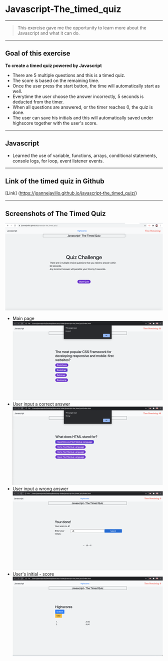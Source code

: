 # Javascript-The_timed_quiz

---
> This exercise gave me the opportunity to learn more about the Javascript and what it can do.

---
## Goal of this exercise
**To create a timed quiz powered by Javascript**
- There are 5 multiple questions and this is a timed quiz.
- The score is based on the remaining time.
- Once the user press the start button, the time will automatically start as well.
- Everytime the user choose the answer incorrectly, 5 seconds is deducted from the timer.
- When all questions are answered, or the timer reaches 0, the quiz is done.
- The user can save his initials and this will automatically saved under highscore together with the user's score.

---
## Javascript
- Learned the use of variable, functions, arrays, conditional statements, console logs, for loop, event listener events.

----
## Link of the timed quiz in Github

[Link] (https://joannejavillo.github.io/javascript-the_timed_quiz/)

---
## Screenshots of The Timed Quiz

![screenshot-of-starting-page](./assets/images/jsmainpage.png)
- Main page
![screenshot-of-correct-answer](./assets/images/Correct_answer.png)
- User input a correct answer
![screenshot-of-wrong-answer](./assets/images/wrong_answer.png)
- User input a wrong answer
![screenshot-of-User's-initial-for-score](./assets/images/Initials_for_score.png)
- User's initial - score
![screenshot-of-Highscores](./assets/images/Highscores.png)

